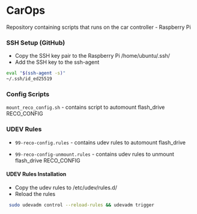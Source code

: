 # CarOps
Repository containing scripts that runs on the car controller - Raspberry Pi

### SSH Setup (GitHub)
- Copy the SSH key pair to the Raspberry Pi /home/ubuntu/.ssh/
- Add the SSH key to the ssh-agent

```bash
eval "$(ssh-agent -s)"
~/.ssh/id_ed25519
```

### Config Scripts

`mount_reco_config.sh` - contains script to automount flash_drive RECO_CONFIG

### UDEV Rules

- `99-reco-config.rules` - contains udev rules to automount flash_drive 

- `99-reco-config-unmount.rules` - contains udev rules to unmount flash_drive RECO_CONFIG

#### UDEV Rules Installation

- Copy the udev rules to /etc/udev/rules.d/
- Reload the rules 

```bash
 sudo udevadm control --reload-rules && udevadm trigger
```
